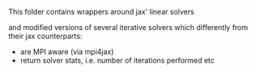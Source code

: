This folder contains wrappers around jax' linear solvers

and modified versions of several iterative solvers which differently from their jax counterparts:
- are MPI aware (via mpi4jax)
- return solver stats, i.e. number of iterations performed etc
